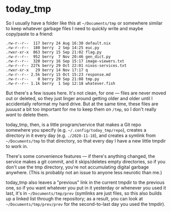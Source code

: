 # today_tmp

So I usually have a folder like this at `~/Documents/tmp` or somewhere similar
to keep whatever garbage files I need to quickly write and maybe copy/paste to
a friend:

    .rw-r--r--  117 berry 24 Aug 16:30 default.nix
    .rw-r--r--  180 berry  2 Sep 14:25 euc.py
    .rwxr-xr-x  863 berry 15 Sep 21:02 flag.py
    .rw-r--r--  952 berry  7 Nov 20:46 gen_dict.py
    .rw-r--r--  320 berry 16 Sep 15:17 image-viewers.txt
    .rw-r--r-- 227k berry 29 Oct 22:01 nixos-services.txt
    .rwxr-xr-x   29 berry 14 Nov 17:17 q
    .rw-r--r-- 2.5k berry 15 Oct 15:23 response.md
    .rw-r--r--    0 berry 29 Sep 21:08 tmp.py
    .rw-r--r-- 1.1k berry  1 Sep 12:18 whatever.fish

But there's a few issues here. It's not clean, for one — files are never moved
out or deleted, so they just linger around getting older and older until I
accidentally reformat my hard drive. But at the same time, these files are
*juuuust* a bit too important for me to keep them on `/tmp`, so I don't really
*want* to delete them.

today_tmp, then, is a little program/service that makes a Git repo somewhere
you specify (e.g. `~/.config/today_tmp/repo`), creates a directory in it every
day (e.g. `./2020-11-18`), and creates a symlink from `~/Documents/tmp` to that
directory, so that every day I have a new little tmpdir to work in.

There's some convenience features — if there's anything changed, the service
makes a git commit, and it skips/deletes empty directories, so if you don't use
the tmp directory, you're not accumulating digital garbage anywhere. (This is
probably not an issue to anyone less neurotic than me.)

today_tmp also leaves a "previous" link in the current tmpdir to the previous
one, so if you want whatever you put in it yesterday or whenever you used it
last, it's in `~/Documents/tmp/prev` (symlinks are just files, so this also
builds up a linked list through the repository; as a result, you can look at
`~/Documents/tmp/prev/prev` for the second-to-last day you used the tmpdir).
